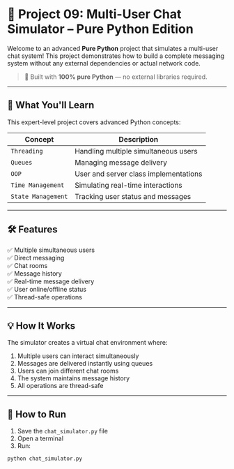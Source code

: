 # 💬 Project 09: Multi-User Chat Simulator – Pure Python Edition

Welcome to an advanced **Pure Python** project that simulates a multi-user chat system! This project demonstrates how to build a complete messaging system without any external dependencies or actual network code.

> 🚀 Built with **100% pure Python** — no external libraries required.

---

## 🧠 What You'll Learn

This expert-level project covers advanced Python concepts:

| Concept | Description |
|---------|-------------|
| `Threading` | Handling multiple simultaneous users |
| `Queues` | Managing message delivery |
| `OOP` | User and server class implementations |
| `Time Management` | Simulating real-time interactions |
| `State Management` | Tracking user status and messages |

---

## 🛠 Features

✅ Multiple simultaneous users  
✅ Direct messaging  
✅ Chat rooms  
✅ Message history  
✅ Real-time message delivery  
✅ User online/offline status  
✅ Thread-safe operations

---

## 💡 How It Works

The simulator creates a virtual chat environment where:

1. Multiple users can interact simultaneously
2. Messages are delivered instantly using queues
3. Users can join different chat rooms
4. The system maintains message history
5. All operations are thread-safe

---

## 🚀 How to Run

1. Save the `chat_simulator.py` file
2. Open a terminal
3. Run:

```bash
python chat_simulator.py
